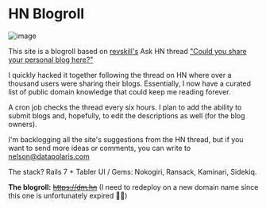 # HN Blogroll

![image](https://github.com/nhdez/hn-blogroll/assets/22510253/6dabd6a0-f5fa-400f-b52e-9996ad63b193)

This site is a blogroll based on [revskill's](https://news.ycombinator.com/user?id=revskill) Ask HN thread ["Could you share your personal blog here?"](https://news.ycombinator.com/item?id=36575081)

I quickly hacked it together following the thread on HN where over a thousand users were sharing their blogs. Essentially, I now have a curated list of public domain knowledge that could keep me reading forever.

A cron job checks the thread every six hours. I plan to add the ability to submit blogs and, hopefully, to edit the descriptions as well (for the blog owners).

I'm backlogging all the site's suggestions from the HN thread, but if you want to send more ideas or comments, you can write to nelson@datapolaris.com

The stack? Rails 7 + Tabler UI / Gems: Nokogiri, Ransack, Kaminari, Sidekiq.


**The blogroll:** ~~https://dm.hn~~ (I need to redeploy on a new domain name since this one is unfortunately expired :face_in_clouds:) 
